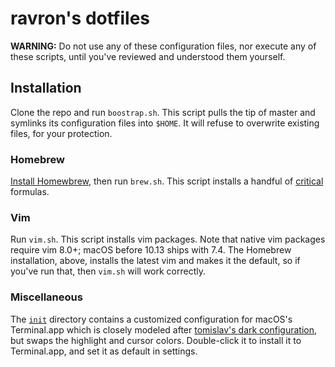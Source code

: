 # ravron's dotfiles
**WARNING:** Do not use any of these configuration files, nor execute any of these scripts, until you've reviewed and understood them yourself.

## Installation
Clone the repo and run `boostrap.sh`. This script pulls the tip of master and symlinks its configuration files into `$HOME`. It will refuse to overwrite existing files, for your protection.

### Homebrew
[Install Homewbrew](https://brew.sh/), then run `brew.sh`. This script installs a handful of [critical](https://github.com/ravron/dotfiles/blob/20094c05cc6128580ec8f1a0f15ccb86c2c20447/brew.sh#L36-L37) formulas. 

### Vim
Run `vim.sh`. This script installs vim packages. Note that native vim packages require vim 8.0+; macOS before 10.13 ships with 7.4. The Homebrew installation, above, installs the latest vim and makes it the default, so if you've run that, then `vim.sh` will work correctly.

### Miscellaneous
The [`init`](https://github.com/ravron/dotfiles/tree/master/init) directory contains a customized configuration for macOS's Terminal.app which is closely modeled after [tomislav's dark configuration](https://github.com/tomislav/osx-terminal.app-colors-solarized), but swaps the highlight and cursor colors. Double-click it to install it to Terminal.app, and set it as default in settings.
